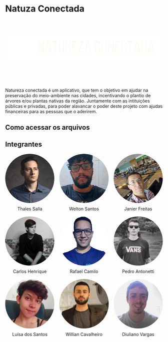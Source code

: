 # Natuza Conectada

<br />
<br />

![Icone do projeto, chamado de natureza conectada! uma folha a esquerda e o nome do projeto.](./assets/natureza-conectada-logo.png)

<br />
<br />
<br />

Natureza conectada é um aplicativo, que tem o objetivo em ajudar na preservação do meio-ambiente nas cidades, incentivando o plantio de árvores e/ou plantas nativas da região. Juntamente com as intituições públicas e privadas, para poder alavancar o poder deste projeto com ajudas financeiras para as pessoas que o aderirem.

## Como acessar os arquivos


## Integrantes

<div style="display:grid; grid-template-columns:1fr 1fr 1fr; gap: 16px;">
<div style="display:flex; flex-direction:column; align-items: center; gap: 10px;">
<img src="./assets/thales.png" alt="Thales Salla" width="100%" style="border-radius: 100px"/>
Thales Salla
</div>
<div style="display:flex; flex-direction:column; align-items: center; gap: 10px;">
<img src="./assets/welton.png" alt="Welton Santos" width="200px" style="border-radius: 100px"/>
Welton Santos
</div>
<div style="display:flex; flex-direction:column; align-items: center; gap: 10px;">
<img src="./assets/janier.png" alt="Janier Freitas" width="200px" style="border-radius: 100px"/>
Janier Freitas
</div>
<div style="display:flex; flex-direction:column; align-items: center; gap: 10px;">
<img src="./assets/carlos.png" alt="Carlos Henrique" width="200px" style="border-radius: 100px"/>
Carlos Henrique
</div>
<div style="display:flex; flex-direction:column; align-items: center; gap: 10px;">
<img src="./assets/rafael.png" alt="Rafael Camilo" width="200px" style="border-radius: 100px"/>
Rafael Camilo
</div>
<div style="display:flex; flex-direction:column; align-items: center; gap: 10px;">
<img src="./assets/pedro.png" alt="Pedro Antonetti" width="200px" style="border-radius: 100px"/>
Pedro Antonetti
</div>
<div style="display:flex; flex-direction:column; align-items: center; gap: 10px;">
<img src="./assets/luh.png" alt="Luísa dos Santos" width="200px" style="border-radius: 100px"/>
Luísa dos Santos
</div>
<div style="display:flex; flex-direction:column; align-items: center; gap: 10px;">
<img src="./assets/willian.png" alt="Willian Cavalheiro" width="200px" style="border-radius: 100px"/>
Willian Cavalheiro
</div>
<div style="display:flex; flex-direction:column; align-items: center; gap: 10px;">
<img src="./assets/diuli.jpg" alt="Diuliano Vargas" width="200px" style="border-radius: 100px"/>
Diuliano Vargas
</div>
</div>